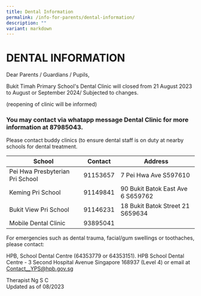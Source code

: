 ```yaml
---
title: Dental Information
permalink: /info-for-parents/dental-information/
description: ""
variant: markdown
---
```

<h1>DENTAL INFORMATION</h1>

Dear Parents / Guardians / Pupils,

Bukit Timah Primary School's Dental Clinic will closed from 21 August 2023 to August or September 2024/ Subjected to changes. 

(reopening of clinic will be informed)

<h3>You may contact via whatapp message Dental Clinic for more information at 87985043. </h3>


Please contact buddy clinics (to ensure dental staff is on duty at nearby schools for dental treatment.&nbsp;



| School | Contact |Address  |
| -------- | -------- | -------- |
| Pei Hwa Presbyterian Pri School    | 91153657    | 7 Pei Hwa Ave S597610     |
| Keming Pri School    | 91149841    | 90 Bukit Batok East Ave 6 S659762     |
| Bukit View Pri School    | 91146231    | 18 Bukit Batok Street 21 S659634     |
| Mobile Dental Clinic    | 93895041    |      |

For emergencies such as dental trauma, facial/gum swellings or toothaches, please contact:&nbsp;

HPB, School Dental Centre (64353779 or 64353151). HPB School Dental Centre - 3 Second Hospital Avenue Singapore 168937 (Level 4) or email at Contact__YPS@hpb.gov.sg

Therapist Ng S C <br>
Updated as of 08/2023